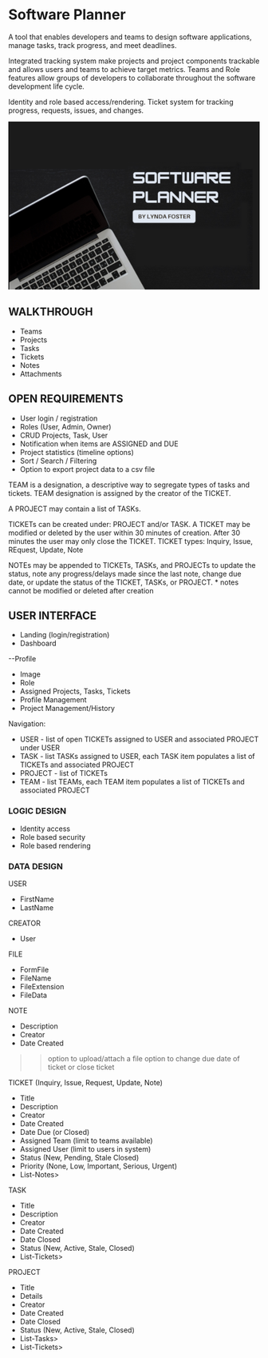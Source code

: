 # Software Planner

A tool that enables developers and teams to design software applications, manage tasks, track progress, and meet deadlines. 

Integrated tracking system make projects and project components trackable and allows users and teams to achieve target metrics. Teams and Role features allow groups of developers to collaborate throughout the software development life cycle.

Identity and role based access/rendering. Ticket system for tracking progress, requests, issues, and changes.

![My App](./app.png)

## WALKTHROUGH

- Teams
- Projects
- Tasks
- Tickets
- Notes
- Attachments

## OPEN REQUIREMENTS

- User login / registration
- Roles (User, Admin, Owner)
- CRUD Projects, Task, User
- Notification when items are ASSIGNED and DUE
- Project statistics (timeline options)
- Sort / Search / Filtering
- Option to export project data to a csv file

TEAM is a designation, a descriptive way to segregate types of tasks and tickets. TEAM designation is assigned by the creator of the TICKET. 

A PROJECT may contain a list of TASKs. 

TICKETs can be created under: PROJECT and/or TASK.
	A TICKET may be modified or deleted by the user within 30 minutes of creation. After 30 minutes the user may only close the TICKET.
	TICKET types: Inquiry, Issue, REquest, Update, Note

NOTEs may be appended to TICKETs, TASKs, and PROJECTs to update the status, note any progress/delays made since the last note, change due date, or update the status of the TICKET, TASKs, or PROJECT. 
	* notes cannot be modified or deleted after creation

## USER INTERFACE

- Landing (login/registration)
- Dashboard

--Profile
- Image
- Role
- Assigned Projects, Tasks, Tickets
- Profile Management
- Project Management/History

Navigation:
- USER - list of open TICKETs assigned to USER and associated PROJECT under USER
- TASK - list TASKs assigned to USER, each TASK item populates a list of TICKETs and associated PROJECT
- PROJECT - list of TICKETs
- TEAM - list TEAMs, each TEAM item populates a list of TICKETs and associated PROJECT

### LOGIC DESIGN

- Identity access
- Role based security
- Role based rendering

### DATA DESIGN

USER
- FirstName
- LastName

CREATOR
- User

FILE
- FormFile
- FileName
- FileExtension
- FileData

NOTE
- Description
- Creator
- Date Created
> > option to upload/attach a file
> > option to change due date of ticket or close ticket

TICKET (Inquiry, Issue, Request, Update, Note)
- Title
- Description
- Creator
- Date Created
- Date Due (or Closed)
- Assigned Team (limit to teams available)
- Assigned User (limit to users in system)
- Status (New, Pending, Stale Closed)
- Priority (None, Low, Important, Serious, Urgent)
- List-Notes>

TASK
- Title
- Description
- Creator
- Date Created
- Date Closed
- Status (New, Active, Stale, Closed)
- List-Tickets>

PROJECT
- Title
- Details
- Creator
- Date Created
- Date Closed
- Status (New, Active, Stale, Closed)
- List-Tasks>
- List-Tickets>

